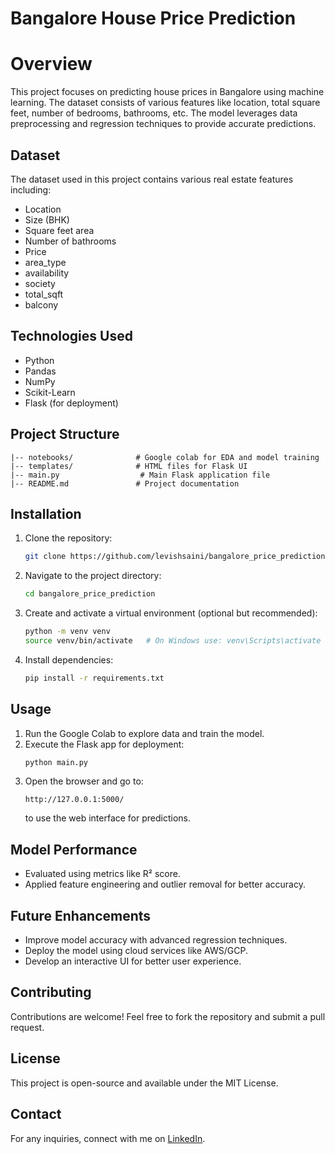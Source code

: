 # Bangalore House Price Prediction

# Overview
This project focuses on predicting house prices in Bangalore using machine learning. The dataset consists of various features like location, total square feet, number of bedrooms, bathrooms, etc. The model leverages data preprocessing and regression techniques to provide accurate predictions.

## Dataset
The dataset used in this project contains various real estate features including:
- Location
- Size (BHK)
- Square feet area
- Number of bathrooms
- Price
- area_type
- availability
- society
- total_sqft
- balcony

## Technologies Used
- Python
- Pandas
- NumPy
- Scikit-Learn
- Flask (for deployment)

## Project Structure
```
|-- notebooks/              # Google colab for EDA and model training
|-- templates/              # HTML files for Flask UI
|-- main.py                  # Main Flask application file
|-- README.md               # Project documentation
```

## Installation
1. Clone the repository:
   ```bash
   git clone https://github.com/levishsaini/bangalore_price_prediction.git
   ```
2. Navigate to the project directory:
   ```bash
   cd bangalore_price_prediction
   ```
3. Create and activate a virtual environment (optional but recommended):
   ```bash
   python -m venv venv
   source venv/bin/activate   # On Windows use: venv\Scripts\activate
   ```
4. Install dependencies:
   ```bash
   pip install -r requirements.txt
   ```

## Usage
1. Run the Google Colab to explore data and train the model.
2. Execute the Flask app for deployment:
   ```bash
   python main.py
   ```
3. Open the browser and go to:
   ```
   http://127.0.0.1:5000/
   ```
   to use the web interface for predictions.

## Model Performance
- Evaluated using metrics like R² score.
- Applied feature engineering and outlier removal for better accuracy.

## Future Enhancements
- Improve model accuracy with advanced regression techniques.
- Deploy the model using cloud services like AWS/GCP.
- Develop an interactive UI for better user experience.

## Contributing
Contributions are welcome! Feel free to fork the repository and submit a pull request.

## License
This project is open-source and available under the MIT License.

## Contact
For any inquiries, connect with me on [LinkedIn](https://www.linkedin.com/in/levishkumar/).


